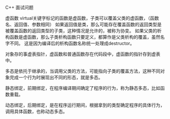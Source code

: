 C++ 面试问题

虚函数
virtual关键字标记的函数是虚函数，子类可以覆盖父类的虚函数，（函数名、返回值、参数相同）
如果返回值是类，那么可能存在覆盖函数的返回类型是被覆盖函数的返回类型的子类，这种情况是允许的，被称为协变。
如果父类的析构函数是虚函数，那么子类析构函数只要定义，都算作是父类析构的覆盖，虽然名字不同。
这是因为编译后的析构函数名称统一处理成destructor。

对象存的事虚表指针，虚函数和普通函数存在代码段中，虚函数的指针存到虚表中。

多态是依托于继承的，当调用父类的方法，可能指向子类的覆盖方法，这种不同对象完成一个行为时展现出不同的形态，就是多态。


静态绑定，前期绑定，在程序编译期间确定了程序的行为，称为静态多态，比如函数重载。

动态绑定，后期绑定，是在程序运行期间，根据拿到的类型确定程序的具体行为，调用具体函数，也称动态多态。

